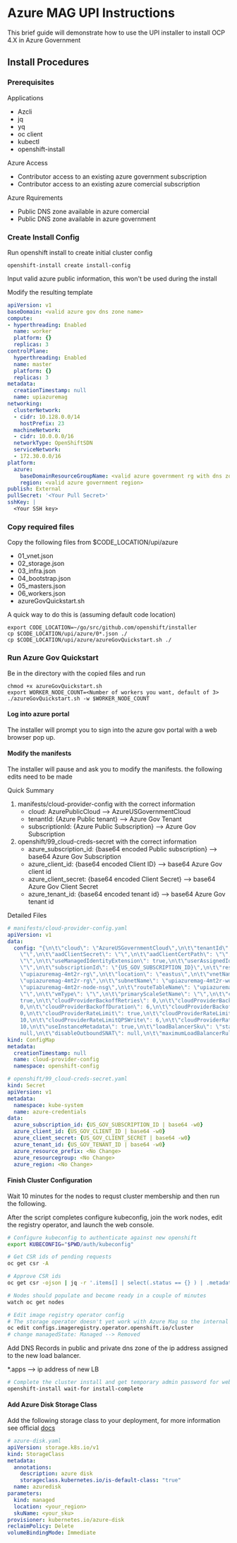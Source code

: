 # Azure MAG UPI Instructions

This brief guide will demonstrate how to use the UPI installer to install OCP 4.X in Azure Government

## Install Procedures

### Prerequisites

Applications
- Azcli
- jq
- yq
- oc client
- kubectl
- openshift-install

Azure Access
- Contributor access to an existing azure government subscription
- Contributor access to an existing azure comercial subscription

Azure Rquirements
- Public DNS zone available in azure comercial
- Public DNS zone available in azure government

### Create Install Config

Run openshift install to create initial cluster config
```shell
openshift-install create install-config
```
Input valid azure public information, this won't be used during the install

Modify the resulting template
```yaml
apiVersion: v1
baseDomain: <valid azure gov dns zone name>
compute:
- hyperthreading: Enabled
  name: worker
  platform: {}
  replicas: 3
controlPlane:
  hyperthreading: Enabled
  name: master
  platform: {}
  replicas: 3
metadata:
  creationTimestamp: null
  name: upiazuremag
networking:
  clusterNetwork:
  - cidr: 10.128.0.0/14
    hostPrefix: 23
  machineNetwork:
  - cidr: 10.0.0.0/16
  networkType: OpenShiftSDN
  serviceNetwork:
  - 172.30.0.0/16
platform:
  azure:
    baseDomainResourceGroupName: <valid azure government rg with dns zone>
    region: <valid azure government region>
publish: External
pullSecret: '<Your Pull Secret>'
sshKey: |
  <Your SSH key>
```

### Copy required files

Copy the following files from $CODE_LOCATION/upi/azure

- 01_vnet.json
- 02_storage.json
- 03_infra.json
- 04_bootstrap.json
- 05_masters.json
- 06_workers.json
- azureGovQuickstart.sh

A quick way to do this is (assuming default code location)
```shell
export CODE_LOCATION=~/go/src/github.com/openshift/installer
cp $CODE_LOCATION/upi/azure/0*.json ./
cp $CODE_LOCATION/upi/azure/azureGovQuickstart.sh ./
```

### Run Azure Gov Quickstart

Be in the directory with the copied files and run
```shell
chmod +x azureGovQuickstart.sh
export WORKER_NODE_COUNT=<Number of workers you want, default of 3>
./azureGovQuickstart.sh -w $WORKER_NODE_COUNT
```

#### Log into azure portal
The installer will prompt you to sign into the azure gov portal with a web browser pop up.

#### Modify the manifests
The installer will pause and ask you to modify the manifests. the following edits need to be made

Quick Summary

1. manifests/cloud-provider-config with the correct information
    - cloud: AzurePublicCloud --> AzureUSGovernmentCloud
    - tenantId: {Azure Public tenant} --> Azure Gov Tenant
    - subscriptionId: {Azure Public Subscription} --> Azure Gov Subscription
2. openshift/99_cloud-creds-secret with the correct information
    - azure_subscription_id: {base64 encoded Public subscription} --> base64 Azure Gov Subscription
    - azure_client_id: {base64 encoded Client ID} --> base64 Azure Gov client id
    - azure_client_secret: {base64 encoded Client Secret} --> base64 Azure Gov Client Secret
    - azure_tenant_id: {base64 encoded tenant id} --> base64 Azure Gov tenant id

Detailed Files

```yaml
# manifests/cloud-provider-config.yaml
apiVersion: v1
data:
  config: "{\n\t\"cloud\": \"AzureUSGovernmentCloud\",\n\t\"tenantId\": \"{US_GOV_TENANTID}\",\n\t\"aadClientId\":
    \"\",\n\t\"aadClientSecret\": \"\",\n\t\"aadClientCertPath\": \"\",\n\t\"aadClientCertPassword\":
    \"\",\n\t\"useManagedIdentityExtension\": true,\n\t\"userAssignedIdentityID\":
    \"\",\n\t\"subscriptionId\": \"{US_GOV_SUBSCRIPTION_ID}\",\n\t\"resourceGroup\":
    \"upiazuremag-4mt2r-rg\",\n\t\"location\": \"eastus\",\n\t\"vnetName\": \"upiazuremag-4mt2r-vnet\",\n\t\"vnetResourceGroup\":
    \"upiazuremag-4mt2r-rg\",\n\t\"subnetName\": \"upiazuremag-4mt2r-worker-subnet\",\n\t\"securityGroupName\":
    \"upiazuremag-4mt2r-node-nsg\",\n\t\"routeTableName\": \"upiazuremag-4mt2r-node-routetable\",\n\t\"primaryAvailabilitySetName\":
    \"\",\n\t\"vmType\": \"\",\n\t\"primaryScaleSetName\": \"\",\n\t\"cloudProviderBackoff\":
    true,\n\t\"cloudProviderBackoffRetries\": 0,\n\t\"cloudProviderBackoffExponent\":
    0,\n\t\"cloudProviderBackoffDuration\": 6,\n\t\"cloudProviderBackoffJitter\":
    0,\n\t\"cloudProviderRateLimit\": true,\n\t\"cloudProviderRateLimitQPS\": 6,\n\t\"cloudProviderRateLimitBucket\":
    10,\n\t\"cloudProviderRateLimitQPSWrite\": 6,\n\t\"cloudProviderRateLimitBucketWrite\":
    10,\n\t\"useInstanceMetadata\": true,\n\t\"loadBalancerSku\": \"standard\",\n\t\"excludeMasterFromStandardLB\":
    null,\n\t\"disableOutboundSNAT\": null,\n\t\"maximumLoadBalancerRuleCount\": 0\n}\n"
kind: ConfigMap
metadata:
  creationTimestamp: null
  name: cloud-provider-config
  namespace: openshift-config
```
```yaml
# openshift/99_cloud-creds-secret.yaml
kind: Secret
apiVersion: v1
metadata:
  namespace: kube-system
  name: azure-credentials
data:
  azure_subscription_id: {US_GOV_SUBSCRIPTION_ID | base64 -w0}
  azure_client_id: {US_GOV_CLIENT_ID | base64 -w0}
  azure_client_secret: {US_GOV_CLIENT_SECRET | base64 -w0}
  azure_tenant_id: {US_GOV_TENANT_ID | base64 -w0}
  azure_resource_prefix: <No Change>
  azure_resourcegroup: <No Change>
  azure_region: <No Change>
```
#### Finish Cluster Configuration

Wait 10 minutes for the nodes to requst cluster membership and then run the following.

After the script completes configure kubeconfig, join the work nodes, edit the registry operator, and launch the web console.

```bash
# Configure kubeconfig to authenticate against new openshift
export KUBECONFIG="$PWD/auth/kubeconfig"

# Get CSR ids of pending requests
oc get csr -A

# Approve CSR ids
oc get csr -ojson | jq -r '.items[] | select(.status == {} ) | .metadata.name' | xargs oc adm certificate approve

# Nodes should populate and become ready in a couple of minutes
watch oc get nodes

# Edit image registry operator config
# The storage operator doesn't yet work with Azure Mag so the internal registry has to be disabled
oc edit configs.imageregistry.operator.openshift.io/cluster
# change managedState: Managed --> Removed
```

Add DNS Records in public and private dns zone of the ip address assigned to the new load balancer. 

*.apps --> ip address of new LB

```bash
# Complete the cluster install and get temporary admin password for web console
openshift-install wait-for install-complete
```

#### Add Azure Disk Storage Class 

Add the following storage class to your deployment, for more information see official [docs](https://kubernetes.io/docs/concepts/storage/storage-classes/#azure-disk-storage-class)

```yaml
# azure-disk.yaml
apiVersion: storage.k8s.io/v1
kind: StorageClass
metadata:
  annotations:
    description: azure disk
    storageclass.kubernetes.io/is-default-class: "true"
  name: azuredisk
parameters:
  kind: managed
  location: <your_region>
  skuName: <your_sku>
provisioner: kubernetes.io/azure-disk
reclaimPolicy: Delete
volumeBindingMode: Immediate
```
